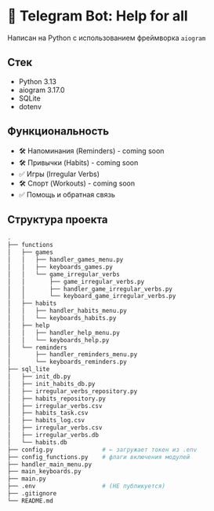 # 🤖 Telegram Bot: Help for all
Написан на Python с использованием фреймворка `aiogram`


## Стек

- Python 3.13
- aiogram 3.17.0
- SQLite
- dotenv

## Функциональность

- 🛠 Напоминания (Reminders) - coming soon
- 🛠 Привычки (Habits) - coming soon
- ✅ Игры (Irregular Verbs)
- 🛠 Спорт (Workouts) - coming soon
- ✅ Помощь и обратная связь

## Структура проекта

```bash
.
├── functions
│   ├── games
│   │   ├── handler_games_menu.py
│   │   ├── keyboards_games.py
│   │   └── game_irregular_verbs
│   │       ├── game_irregular_verbs.py
│   │       ├── handler_game_irregular_verbs.py
│   │       └── keyboard_game_irregular_verbs.py
│   ├── habits
│   │   ├── handler_habits_menu.py
│   │   └── keyboards_habits.py
│   ├── help
│   │   ├── handler_help_menu.py
│   │   └── keyboards_help.py
│   └── reminders
│       ├── handler_reminders_menu.py
│       └── keyboards_reminders.py
├── sql_lite
│   ├── init_db.py
│   ├── init_habits_db.py
│   ├── irregular_verbs_repository.py
│   ├── habits_repository.py
│   ├── irregular_verbs.csv
│   ├── habits_task.csv
│   ├── habits_log.csv
│   ├── irregular_verbs.csv
│   ├── irregular_verbs.db
│   └── habits.db
├── config.py              # ← загружает токен из .env
├── config_functions.py    # флаги включения модулей
├── handler_main_menu.py
├── main_keyboards.py
├── main.py
├── .env                   # (НЕ публикуется)
├── .gitignore
└── README.md